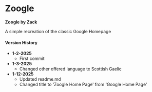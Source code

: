 # Zoogle
**Zoogle by Zack**

 A simple recreation of the classic Google Homepage

#### Version History
- **1-2-2025**
    - First commit
- **1-3-2025**
    - Changed other offered language to Scottish Gaelic
- **1-12-2025**
    - Updated readme.md
    - Changed title to 'Zoogle Home Page' from 'Google Home Page'